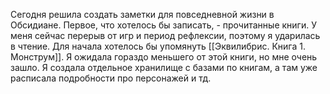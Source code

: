 Сегодня решила создать заметки для повседневной жизни в Обсидиане. Первое, что хотелось бы записать, - прочитанные книги. У меня сейчас перерыв от игр и период рефлексии, поэтому я ударилась в чтение. Для начала хотелось бы упомянуть [[Эквилибрис. Книга 1. Монструм]]. Я ожидала гораздо меньшего от этой книги, но мне очень зашло. Я создала отдельное хранилище с базами по книгам, а там уже расписала подробности про персонажей и тд.